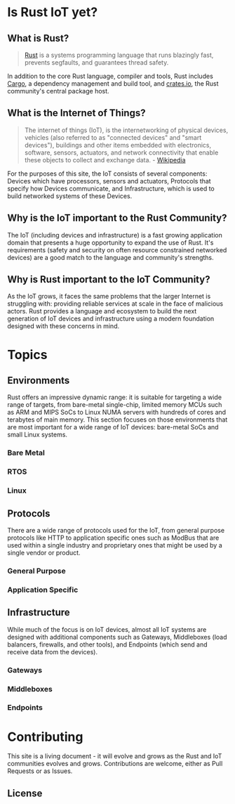 <!DOCTYPE html>
<html>
<head>
    <title>arewiotyet.org</title>
    <link rel="stylesheet" href="./assets/main.css">
    <script src="./assets/main.js"></script>
</head>
<body>

# Is Rust IoT yet?

## What is Rust?

> [Rust](https://www.rust-lang.org/en-US/) is a systems programming language that runs blazingly fast, prevents segfaults, and guarantees thread safety. 

In addition to the core Rust language, compiler and tools, Rust includes
[Cargo](http://doc.crates.io/guide.html), a dependency management and build tool,
and [crates.io](https://crates.io), the Rust community's central package host.

## What is the Internet of Things?

> The internet of things (IoT), is the internetworking of physical devices, vehicles (also referred to as "connected devices" and "smart devices"), buildings and other items embedded with electronics, software, sensors, actuators, and network connectivity that enable these objects to collect and exchange data. - [Wikipedia](https://en.wikipedia.org/wiki/Internet_of_things)

For the purposes of this site, the IoT consists of several components: Devices which have processors, sensors
and actuators, Protocols that specify how Devices communicate, and Infrastructure, which is used to build
networked systems of these Devices.

## Why is the IoT important to the Rust Community?

The IoT (including devices and infrastructure) is a fast growing application domain that presents
a huge opportunity to expand the use of Rust. It's requirements (safety and security on often resource 
constrained networked devices) are a good match to the language and community's strengths.

## Why is Rust important to the IoT Community?

As the IoT grows, it faces the same problems that the larger Internet is
struggling with: providing reliable services at scale in the face of malicious actors. Rust provides
a language and ecosystem to build the next generation of IoT devices and infrastructure using a modern
foundation designed with these concerns in mind.

# Topics

## Environments

Rust offers an impressive dynamic range: it is suitable for targeting a wide range of targets, from
bare-metal single-chip, limited memory MCUs such as ARM and MIPS SoCs to Linux NUMA servers with hundreds 
of cores and terabytes of main memory. This section focuses on those environments that are most 
important for a wide range of IoT devices: bare-metal SoCs and small Linux systems.

### Bare Metal

### RTOS

### Linux

## Protocols

There are a wide range of protocols used for the IoT, from general purpose protocols like HTTP to 
application specific ones such as ModBus that are used within a single industry and proprietary ones
that might be used by a single vendor or product.

### General Purpose

### Application Specific

## Infrastructure

While much of the focus is on IoT devices, almost all IoT systems are designed with additional 
components such as Gateways, Middleboxes (load balancers, firewalls, and other tools), and
Endpoints (which send and receive data from the devices).

### Gateways

### Middleboxes

### Endpoints

# Contributing

This site is a living document - it will evolve and grows as the Rust and IoT communities evolves and grows.
Contributions are welcome, either as Pull Requests or as Issues. 

## License

</body>
</html>